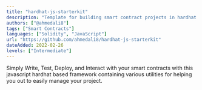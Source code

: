 ```yaml
---
title: "hardhat-js-starterkit"
description: "Template for building smart contract projects in hardhat with solidity and javascript with necessary utilities."
authors: ["@ahmedali8"]
tags: ["Smart Contracts"]
languages: ["Solidity", "JavaScript"]
url: "https://github.com/ahmedali8/hardhat-js-starterkit"
dateAdded: 2022-02-26
levels: ["Intermediate"]
---
```


Simply Write, Test, Deploy, and Interact with your smart contracts with this javascript hardhat based framework containing various utilities for helping you out to easily manage your project.
